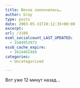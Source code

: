 ```yaml
---
title: Весна закончилась…
author: Gray
type: posts
date: 2003-05-31T20:12:35+00:00
excerpt:
url: /3100
esml_socialcount_LAST_UPDATED:
  - 1504953973
essb_cache_expire:
  - 1614462469
categories:
  - Uncategorized

---
```








Вот уже 12 минут назад&#8230;